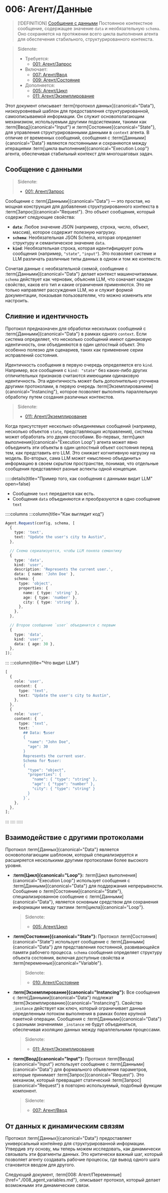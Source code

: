# 006: Агент/Данные

> [!DEFINITION] [Сообщение с данными](./000_glossary.md)
> Постоянное контекстное сообщение, содержащее значение `data` и необязательную `schema`. Оно сохраняется на протяжении всего цикла выполнения агента для обеспечения стабильного, структурированного контекста.

> Sidenote:
>
> - Требуется:
>   - [001: Агент/Запрос](./001_agent_request.md)
> - Включает:
>   - [007: Агент/Ввод](./007_agent_input.md)
>   - [009: Агент/Состояние](./009_agent_state.md)
> - Дополняется:
>   - [005: Агент/Цикл](./005_agent_loop.md)
>   - [011: Агент/Экземплирование](./011_agent_instancing.md)

Этот документ описывает :term[протокол данных]{canonical="Data"}, низкоуровневый шаблон для предоставления структурированной, самоописываемой информации. Он служит основополагающим механизмом, используемым другими подсистемами, такими как :term[Ввод]{canonical="Input"} и :term[Состояние]{canonical="State"}, для управления структурированными данными в `context` агента. В отличие от временных сообщений, сообщения с :term[Данными]{canonical="Data"} являются постоянными и сохраняются между итерациями :term[цикла выполнения]{canonical="Execution Loop"} агента, обеспечивая стабильный контекст для многошаговых задач.

## Сообщение с данными

> Sidenote:
>
> - [001: Агент/Запрос](./001_agent_request.md)

Сообщение с :term[Данными]{canonical="Data"} — это простая, но мощная конструкция для добавления структурированного контекста в :term[Запрос]{canonical="Request"}. Это объект сообщения, который содержит следующие свойства:

- **`data`**: Любое значение JSON (например, строка, число, объект, массив), которое содержит полезную нагрузку.
- **`schema`**: Необязательная JSON Schema, которая определяет структуру и семантическое значение `data`.
- **`kind`**: Необязательная строка, которая идентифицирует роль сообщения (например, `"state"`, `"input"`). Это позволяет системе и LLM различать различные типы данных в одном и том же контексте.

Сочетая данные с необязательной схемой, сообщение с :term[Данными]{canonical="Data"} делает контекст машиночитаемым. `schema` действует как черновик, объясняя LLM, что означает каждое свойство, каков его тип и какие ограничения применяются. Это не только направляет рассуждения LLM, но и служит формой документации, показывая пользователям, что можно изменить или настроить.

## Слияние и идентичность

Протокол предназначен для обработки нескольких сообщений с :term[Данными]{canonical="Data"} в рамках одного `context`. Если система определяет, что несколько сообщений имеют одинаковую идентичность, они объединяются в один целостный объект. Это особенно полезно для сценариев, таких как применение серии исправлений состояния.

Идентичность сообщения в первую очередь определяется его `kind`. Например, все сообщения с `kind: "state"` без каких-либо других отличительных признаков считаются имеющими одинаковую идентичность. Эта идентичность может быть дополнительно уточнена другими протоколами, в первую очередь :term[Экземплированием]{canonical="Instancing"}, которое позволяет выполнять параллельную обработку путем создания различных контекстов.

> Sidenote:
>
> - [011: Агент/Экземплирование](./011_agent_instancing.md)

Когда присутствует несколько объединяемых сообщений (например, несколько объектов `state`, представляющих исправления), система может обработать это двумя способами. Во-первых, :term[цикл выполнения]{canonical="Execution Loop"} агента может явно объединить эти объекты в один целостный объект состояния перед тем, как представить его LLM. Это снижает когнитивную нагрузку на модель. Во-вторых, сама LLM может «мысленно объединить» информацию в своем скрытом пространстве, понимая, что отдельные сообщения представляют разные аспекты одной концепции.

:::::details{title="Пример того, как сообщения с данными видит LLM" open=false}

- Сообщение `text` передается как есть.
- Сообщения `data` объединяются и преобразуются в одно сообщение `text`

::::columns
:::column{title="Как выглядит код"}

```typescript
Agent.Request(config, schema, [
  {
    type: 'text',
    text: "Update the user's city to Austin",
  },

  // Схема сериализуется, чтобы LLM поняла семантику
  {
    type: 'data',
    kind: 'user',
    description: 'Represents the current user.',
    data: { name: 'John Doe' },
    schema: {
      type: 'object',
      properties: {
        name: { type: 'string' },
        age: { type: 'number' },
        city: { type: 'string' },
      },
    },
  },

  // Второе сообщение `user` объединится с первым
  {
    type: 'data',
    kind: 'user',
    data: { age: 30 },
  },
]);
```

:::
:::column{title="Что видит LLM"}

```typescript
[
  {
    role: 'user',
    content: {
      type: 'text',
      text: "Update the user's city to Austin",
    },
  },
  {
    role: 'user',
    content: {
      type: 'text',
      text: `
        ## Data: ¶user
        {
          "name": "John Doe",
          "age": 30
        }
        Represents the current user.
        Schema for ¶user:
        {
          "type": "object",
          "properties": {
            "name": { "type": "string" },
            "age": { "type": "number" },
            "city": { "type": "string" }
          }
        }`,
    },
  },
];
```

:::
::::
:::::

## Взаимодействие с другими протоколами

Протокол :term[Данных]{canonical="Data"} является основополагающим шаблоном, который специализируется и расширяется несколькими другими протоколами более высокого уровня.

- **:term[Цикл]{canonical="Loop"}:** :term[Цикл выполнения]{canonical="Execution Loop"} использует сообщения с :term[Данными]{canonical="Data"} для поддержания непрерывности. Сообщение о :term[Состоянии]{canonical="State"}, специализированное сообщение с :term[Данными]{canonical="Data"}, является основным средством для сохранения информации между тактами :term[цикла]{canonical="Loop"}.

  > Sidenote:
  >
  > - [005: Агент/Цикл](./005_agent_loop.md)

- **:term[Состояние]{canonical="State"}:** Протокол :term[Состояния]{canonical="State"} использует сообщение с :term[Данными]{canonical="Data"} для представления постоянной, развивающейся памяти рабочего процесса. `schema` сообщения определяет структуру объекта состояния, включая доступные свойства и :term[переменные]{canonical="Variable"}.

  > Sidenote:
  >
  > - [010: Агент/Состояние](./010_agent_state.md)

- **:term[Экземплирование]{canonical="Instancing"}:** Все сообщения с :term[Данными]{canonical="Data"} подлежат :term[Экземплированию]{canonical="Instancing"}. Свойство `_instance` действует как ключ, который ограничивает данные определенным потоком выполнения в рамках более крупной пакетной операции. Сообщения с :term[Данными]{canonical="Data"} с разными значениями `_instance` не будут объединяться, обеспечивая изоляцию данных между параллельными процессами.

  > Sidenote:
  >
  > - [011: Агент/Экземплирование](./011_agent_instancing.md)

- **:term[Ввод]{canonical="Input"}:** Протокол :term[Ввода]{canonical="Input"} использует сообщение с :term[Данными]{canonical="Data"} для формального объявления параметров, которые принимает :term[Запрос]{canonical="Request"}. Это механизм, который превращает статический :term[Запрос]{canonical="Request"} в повторно используемый, подобный функции компонент.

  > Sidenote:
  >
  > - [007: Агент/Ввод](./007_agent_input.md)

## От данных к динамическим связям

Протокол :term[Данных]{canonical="Data"} предоставляет универсальный контейнер для структурированной информации. Утвердив эту основу, мы теперь можем исследовать, как динамически связывать эти фрагменты данных. Это критически важный шаг, который позволяет агенту создавать рабочие процессы, где вывод одного шага становится вводом для другого.

Следующий документ, :term[008: Агент/Переменные]{href="./008_agent_variables.md"}, описывает протокол, который делает возможными эти динамические связи.
